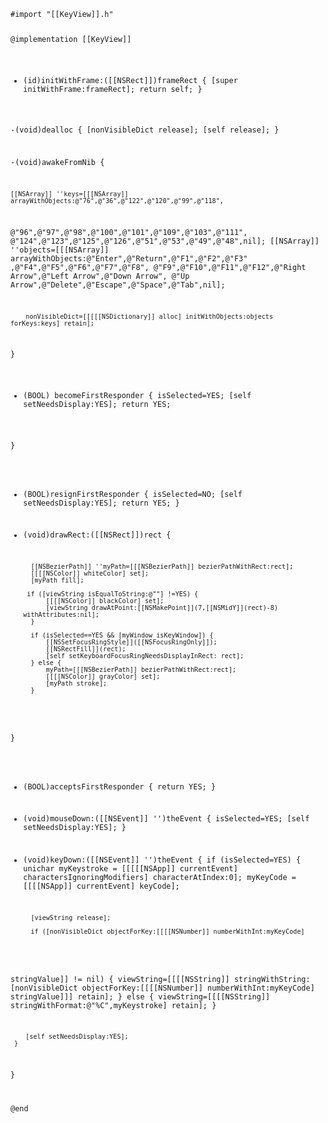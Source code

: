 
 <code>
#import "[[KeyView]].h"

@implementation [[KeyView]]

- (id)initWithFrame:([[NSRect]])frameRect
{
        [super initWithFrame:frameRect];
	return self;
}


-(void)dealloc {
	[nonVisibleDict release];
	[self release];
}

-(void)awakeFromNib {

	[[NSArray]] ''keys=[[[NSArray]] arrayWithObjects:@"76",@"36",@"122",@"120",@"99",@"118",
@"96",@"97",@"98",@"100",@"101",@"109",@"103",@"111",
@"124",@"123",@"125",@"126",@"51",@"53",@"49",@"48",nil];
        [[NSArray]] ''objects=[[[NSArray]] arrayWithObjects:@"Enter",@"Return",@"F1",@"F2",@"F3"
,@"F4",@"F5",@"F6",@"F7",@"F8",
@"F9",@"F10",@"F11",@"F12",@"Right Arrow",@"Left Arrow",@"Down Arrow",
@"Up Arrow",@"Delete",@"Escape",@"Space",@"Tab",nil];
        
        nonVisibleDict=[[[[[NSDictionary]] alloc] initWithObjects:objects forKeys:keys] retain];
}

- (BOOL) becomeFirstResponder
{
        isSelected=YES;
        [self setNeedsDisplay:YES];
        return YES;
   
}

- (BOOL)resignFirstResponder {
    isSelected=NO;
    [self setNeedsDisplay:YES];
    return YES;
}


- (void)drawRect:([[NSRect]])rect
{

        [[NSBezierPath]] ''myPath=[[[NSBezierPath]] bezierPathWithRect:rect];
        [[[[NSColor]] whiteColor] set];
        [myPath fill];
    
       if ([viewString isEqualToString:@""] !=YES) {
            [[[[NSColor]] blackColor] set];
            [viewString drawAtPoint:[[NSMakePoint]](7,[[NSMidY]](rect)-8) withAttributes:nil];
        }	

        if (isSelected==YES && [myWindow isKeyWindow]) {
            [[NSSetFocusRingStyle]]([[NSFocusRingOnly]]); 
            [[NSRectFill]](rect);
            [self setKeyboardFocusRingNeedsDisplayInRect: rect];
        } else {
            myPath=[[[NSBezierPath]] bezierPathWithRect:rect];
            [[[[NSColor]] grayColor] set];
            [myPath stroke]; 
        }
    
}

- (BOOL)acceptsFirstResponder { 
    return YES;
} 

- (void)mouseDown:([[NSEvent]] '')theEvent {
    isSelected=YES;
    [self setNeedsDisplay:YES];
}



- (void)keyDown:([[NSEvent]] '')theEvent {
  if (isSelected=YES) {
        unichar myKeystroke = [[[[[NSApp]] currentEvent] charactersIgnoringModifiers]
characterAtIndex:0]; 
        myKeyCode = [[[[NSApp]] currentEvent] keyCode];
    
        [viewString release];
        
        if ([nonVisibleDict objectForKey:[[[[NSNumber]] numberWithInt:myKeyCode]
stringValue]] != nil) {
            viewString=[[[[NSString]] stringWithString:
[nonVisibleDict objectForKey:[[[[NSNumber]] numberWithInt:myKeyCode] stringValue]]] retain];
        } else {
            viewString=[[[[NSString]] stringWithFormat:@"%C",myKeystroke] retain];
        }
      
        
        [self setNeedsDisplay:YES]; 
     }

}

@end
 </code>